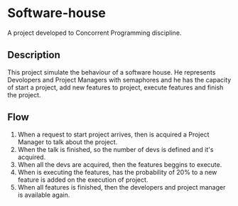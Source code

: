 # Software-house
A project developed to Concorrent Programming discipline.

## Description
This project simulate the behaviour of a software house. He represents Devolopers and Project Managers with semaphores and he has the capacity of start a project, add new features to project, execute features and finish the project.

## Flow
1. When a request to start project arrives, then is acquired a Project Manager to talk about the project.
2. When the talk is finished, so the number of devs is defined and it's acquired.
3. When all the devs are acquired, then the features beggins to execute.
4. When is executing the features, has the probability of 20% to a new feature is added on the execution of project.
5. When all features is finished, then the developers and project manager is available again.
